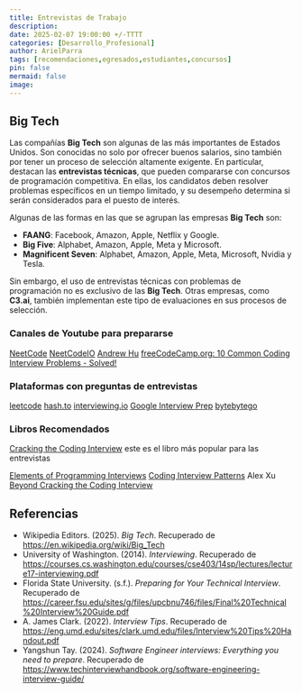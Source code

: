 ```yaml
---
title: Entrevistas de Trabajo
description: 
date: 2025-02-07 19:00:00 +/-TTTT
categories: [Desarrollo_Profesional]
author: ArielParra 
tags: [recomendaciones,egresados,estudiantes,concursos]
pin: false
mermaid: false
image:
---
```



## Big Tech  

Las compañías **Big Tech** son algunas de las más importantes de Estados Unidos. Son conocidas no solo por ofrecer buenos salarios, sino también por tener un proceso de selección altamente exigente. En particular, destacan las **entrevistas técnicas**, que pueden compararse con concursos de programación competitiva. En ellas, los candidatos deben resolver problemas específicos en un tiempo limitado, y su desempeño determina si serán considerados para el puesto de interés.  

Algunas de las formas en las que se agrupan las empresas **Big Tech** son:  

- **FAANG**: Facebook, Amazon, Apple, Netflix y Google.  
- **Big Five**: Alphabet, Amazon, Apple, Meta y Microsoft.  
- **Magnificent Seven**: Alphabet, Amazon, Apple, Meta, Microsoft, Nvidia y Tesla.  

Sin embargo, el uso de entrevistas técnicas con problemas de programación no es exclusivo de las **Big Tech**. Otras empresas, como **C3.ai**, también implementan este tipo de evaluaciones en sus procesos de selección.  



### Canales de Youtube para prepararse

[NeetCode](https://www.youtube.com/@NeetCode)
[NeetCodeIO](https://www.youtube.com/@NeetCodeIO/videos)
[Andrew Hu](https://www.youtube.com/@andrewhu7214)
[freeCodeCamp.org: 10 Common Coding Interview Problems - Solved!](https://www.youtube.com/watch?v=Peq4GCPNC5c)


### Plataformas con preguntas de entrevistas

[leetcode](https://leetcode.com/studyplan/)
[hash.to](https://hashto.net/Resources)
[interviewing.io](https://interviewing.io/)
[Google Interview Prep](https://techdevguide.withgoogle.com/paths/interview/)
[bytebytego](https://bytebytego.com/exercises/coding-patterns)

### Libros Recomendados

[Cracking the Coding Interview](https://archive.org/details/cracking-the-coding-interview-6th-edition-189-programming-questions-and-solutions_202312/page/590/mode/2up) este es el libro más popular para las entrevistas

[Elements of Programming Interviews](https://github.com/qqqil/ebooks/blob/master/algorithms/Elements%20of%20Programming%20Interviews.pdf)
[Coding Interview Patterns](https://www.amazon.com.mx/Coding-Interview-Patterns-Nail-Your/dp/1736049135/143-8196261-0490123?psc=1) Alex Xu
[Beyond Cracking the Coding Interview](https://www.amazon.com.mx/Beyond-Cracking-Coding-Interview-Successfully/dp/195570600X?ufe=app_do%3Aamzn1.fos.de93fa6a-174c-4df7-be7c-5bc8e9c5a71b)


## Referencias

- Wikipedia Editors. (2025). *Big Tech*. Recuperado de <https://en.wikipedia.org/wiki/Big_Tech>
- University of Washington. (2014). *Interviewing*. Recuperado de <https://courses.cs.washington.edu/courses/cse403/14sp/lectures/lecture17-interviewing.pdf>
- Florida State University. (s.f.). *Preparing for Your Technical Interview*. Recuperado de <https://career.fsu.edu/sites/g/files/upcbnu746/files/Final%20Technical%20Interview%20Guide.pdf>
- A. James Clark. (2022). *Interview Tips*. Recuperado de <https://eng.umd.edu/sites/clark.umd.edu/files/Interview%20Tips%20Handout.pdf>
-  Yangshun Tay. (2024). *Software Engineer interviews: Everything you need to prepare*. Recuperado de <https://www.techinterviewhandbook.org/software-engineering-interview-guide/>
